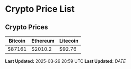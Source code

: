 # Crypto Price List

## Crypto Prices
| Bitcoin | Ethereum | Litecoin |
| ------- | -------- | -------- |
| $87161 | $2010.2 | $92.76 |
**Last Updated:** 2025-03-26 20:59 UTC
**Last Updated:** $DATE$
